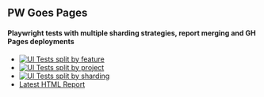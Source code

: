 ## PW Goes Pages
#### Playwright tests with multiple sharding strategies, report merging and GH Pages deployments
- [![UI Tests split by feature](https://github.com/danilo-vasojevic/pw_goes_pages/actions/workflows/feature_workflow.yml/badge.svg)](https://github.com/danilo-vasojevic/pw_goes_pages/actions/workflows/feature_workflow.yml)
- [![UI Tests split by project](https://github.com/danilo-vasojevic/pw_goes_pages/actions/workflows/project_workflow.yml/badge.svg)](https://github.com/danilo-vasojevic/pw_goes_pages/actions/workflows/project_workflow.yml)
- [![UI Tests split by sharding](https://github.com/danilo-vasojevic/pw_goes_pages/actions/workflows/shard_workflow.yml/badge.svg)](https://github.com/danilo-vasojevic/pw_goes_pages/actions/workflows/shard_workflow.yml)
- [Latest HTML Report](https://danilo-vasojevic.github.io/pw_goes_pages/)
